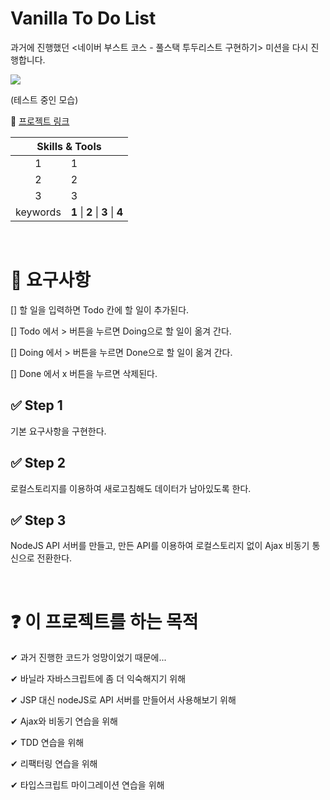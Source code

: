 # Vanilla To Do List

과거에 진행했던 <네이버 부스트 코스 - 풀스택 투두리스트 구현하기> 미션을 다시 진행합니다.

<img src="#" />

(테스트 중인 모습)

👋 [프로젝트 링크](#)

<table>
    <thead>
        <tr>
            <th colspan="2" style="text-align: center">
                Skills & Tools
            </th>
        </tr>
    </thead>
    <tbody>
        <tr>
            <td style="text-align: center">1</td>
            <td>1</td>
        </tr>
        <tr>
            <td style="text-align: center">2</td>
            <td>2</td>
        </tr>
        <tr>
            <td style="text-align: center">3</td>
            <td>3</td>
        </tr>
        <tr>
            <td style="text-align: center">keywords</td>
            <td><strong>1</strong> | <strong>2</strong> | <strong>3</strong> | <strong>4</strong></td>
        </tr>
    </tbody>
</table>

</br>

# 🎯 요구사항

[] 할 일을 입력하면 Todo 칸에 할 일이 추가된다.

[] Todo 에서 > 버튼을 누르면 Doing으로 할 일이 옮겨 간다.

[] Doing 에서 > 버튼을 누르면 Done으로 할 일이 옮겨 간다.

[] Done 에서 x 버튼을 누르면 삭제된다.

## ✅ Step 1

기본 요구사항을 구현한다.

## ✅ Step 2

로컬스토리지를 이용하여 새로고침해도 데이터가 남아있도록 한다.

## ✅ Step 3

NodeJS API 서버를 만들고, 만든 API를 이용하여 로컬스토리지 없이 Ajax 비동기 통신으로 전환한다.

</br>

# ❓ 이 프로젝트를 하는 목적

✔ 과거 진행한 코드가 엉망이었기 때문에...

✔ 바닐라 자바스크립트에 좀 더 익숙해지기 위해

✔ JSP 대신 nodeJS로 API 서버를 만들어서 사용해보기 위해

✔ Ajax와 비동기 연습을 위해

✔ TDD 연습을 위해

✔ 리팩터링 연습을 위해

✔ 타입스크립트 마이그레이션 연습을 위해
